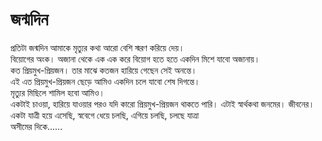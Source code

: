 # জন্মদিন

 প্রতিটা জন্মদিন আমাকে মৃত্যুর কথা আরো বেশি স্মরণ করিয়ে দেয়।  
বিয়োগের অংক। অজানা থেকে এক এক করে বিয়োগ হতে হতে একদিন মিশে যাবো অজানায়।  
কত প্রিয়মুখ-প্রিয়জন। তার মাঝে কতজন হারিয়ে গেছেন সেই অনন্তে।  
এই এত প্রিয়মুখ-প্রিয়জন ছেড়ে আমিও একদিন চলে যাবো শেষ দিগন্তে।  
মৃত্যুর মিছিলে শামিল হবো আমিও।  
একটাই চাওয়া, হারিয়ে যাওয়ার পরও যদি কারো প্রিয়মুখ-প্রিয়জন থাকতে পারি। এটাই স্বার্থকথা জনমের। জীবনের।  
একটা যাত্রী হয়ে এসেছি, স্ববেগে ধেয়ে চলছি, এগিয়ে চলছি, চলছে যাত্রা  
অসীমের দিকে......

